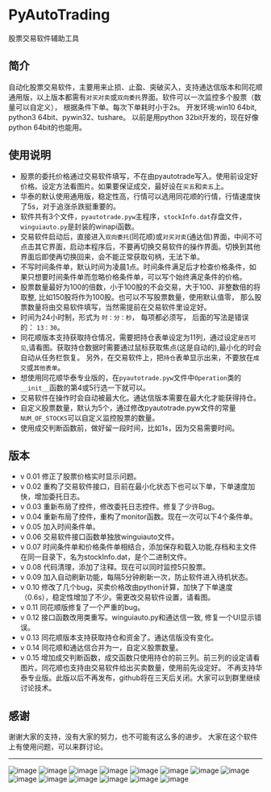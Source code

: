 # PyAutoTrading
股票交易软件辅助工具

## 简介
自动化股票交易软件，主要用来止损、止盈、突破买入，支持通达信版本和同花顺通用版，以上版本都需有`对买对卖`或`双向委托`界面。软件可以一次监控多个股票（数量可以自定义），
根据条件下单。每次下单耗时小于2s。
开发环境:win10 64bit, python3 64bit、pywin32、tushare。 以前是用python 32bit开发的，现在好像python 64bit的也能用。

## 使用说明
* 股票的委托价格通过交易软件填写，不在由pyautotrade写入。使用前设定好价格。设定方法看图片。如果要保证成交，最好设在`买五`和`卖五`上。
* 华泰的默认使用通用版，稳定性高，行情可以选用同花顺的行情，行情速度快了5s，对于追涨杀跌挺重要的。
* 软件共有3个文件，`pyautotrade.pyw`主程序，`stockInfo.dat`存盘文件，`winguiauto.py`是封装的winapi函数。
* 交易软件启动后，直接进入`双向委托`(同花顺)或`对买对卖`(通达信)界面，中间不可点击其它界面，启动本程序后，不要再切换交易软件的操作界面。切换到其他界面后即使再切换回来，会不能正常获取句柄，无法下单。
* 不写时间条件单，默认时间为凌晨1点。时间条件满足后才检查价格条件，如果只想要时间条件单而忽略价格条件单，可以写个始终满足条件的价格。
* 股票数量最好为100的倍数，小于100股的不会交易，大于100、非整数倍的将取整, 比如150股将作为100股。也可以不写股票数量，使用默认值零，
那么股票数量将由交易软件填写，当然需提前在交易软件里设定好。
* 时间为24小时制，形式为 `时：分：秒`， 每项都必须写， 后面的写法是错误的： `13：30`。
* 同花顺版本支持获取持仓情况，需要把持仓表单设定为11列，通过设定`是否可见`,请看图。获取持仓数据时需要通过鼠标获取焦点(这是自动的),最小化的时会自动从任务栏恢复。
另外，在交易软件上，把`持仓`表单显示出来，不要放在`成交`或`其他表单`。
* 想使用同花顺华泰专业版的，在`pyautotrade.pyw`文件中`Operation`类的`__init__`函数的第4或5行选一下就可以。
* 交易软件在操作时会自动被最大化。通达信版本需要在最大化才能获得持仓。
* 自定义股票数量，默认为5个，通过修改pyautotrade.pyw文件的常量`NUM_OF_STOCKS`可以自定义监控股票的数量。
* 使用成交判断函数前，做好留一段时间，比如1s，因为交易需要时间。


## 版本
* v 0.01 修正了股票价格实时显示问题。
* v 0.02 重构了交易软件接口，目前在最小化状态下也可以下单，下单速度加快，增加委托日志。
* v 0.03 重新布局了控件，修改委托日志控件。修复了少许Bug。
* v 0.04 重新布局了控件，重构了monitor函数。现在一次可以下4个条件单。
* v 0.05 加入时间条件单。
* v 0.06 交易软件接口函数单独放winguiauto文件。
* v 0.07 时间条件单和价格条件单相结合，添加保存和载入功能,存档和主文件在同一目录下，名为stockInfo.dat，是个二进制文件。
* v 0.08 代码清理，添加了注释。现在可以同时监控5只股票。
* v 0.09 加入自动刷新功能，每隔5分钟刷新一次，防止软件进入待机状态。
* v 0.10 修改了几个bug，买卖价格改由python计算，加快了下单速度（0.6s），稳定性增加了不少。需更改交易软件设置，请看图。
* v 0.11 同花顺版修复了一个严重的bug。
* v 0.12 接口函数改用类重写。winguiauto.py和通达信一致, 修复一个UI显示错误。
* v 0.13 同花顺版本支持获取持仓和资金了。通达信版没有变化。
* v 0.14 同花顺和通达信合并为一，自定义股票数量。
* v 0.15 增加成交判断函数，成交函数只使用持仓的前三列。前三列的设定请看图片。同花顺也支持由交易软件给出买卖数量，使用前先设定好。
不再支持华泰专业版。此版以后不再发布，github将在三天后关闭。大家可以到群里继续讨论技术。

## 感谢
谢谢大家的支持，没有大家的努力，也不可能有这么多的进步。
大家在这个软件上有使用问题，可以来群讨论。



-----------------------------------

![image](https://github.com/drongh/PyAutoTrading/raw/master/Logo/setting1_ths.png)
![image](https://github.com/drongh/PyAutoTrading/raw/master/Logo/setting2_ths.png)
![image](https://github.com/drongh/PyAutoTrading/raw/master/Logo/setting3_ths.png)
![image](https://github.com/drongh/PyAutoTrading/raw/master/Logo/setting4_ths.png)
![image](https://github.com/drongh/PyAutoTrading/raw/master/Logo/setting5_ths.png)
![image](https://github.com/drongh/PyAutoTrading/raw/master/Logo/setting6_ths.png)
![image](https://github.com/drongh/PyAutoTrading/raw/master/Logo/setting1_tdx.png)
![image](https://github.com/drongh/PyAutoTrading/raw/master/Logo/setting2_tdx.png)
![image](https://github.com/drongh/PyAutoTrading/raw/master/Logo/setting3_tdx.png)
![image](https://github.com/drongh/PyAutoTrading/raw/master/Logo/setting4_tdx.png)
![image](https://github.com/drongh/PyAutoTrading/raw/master/Logo/setting5_tdx.png)
![image](https://github.com/drongh/PyAutoTrading/raw/master/Logo/setting6_tdx.png)
![image](https://github.com/drongh/PyAutoTrading/raw/master/Logo/setting7_tdx.png)
![image](https://github.com/drongh/PyAutoTrading/raw/master/Logo/trading_ths.png)
